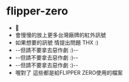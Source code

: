 # flipper-zero
* 🐣
* 會慢慢的放上更多台灣廠牌的紅外訊號
* 如果想要的訊號 情提出問題 THX :)
* --但請不要拿去惡作劇 :)--
* --但請不要拿去惡作劇 :)--
* --但請不要拿去惡作劇 :)--
* 喔對了 這些都是給FLIPPER ZERO使用的檔案


